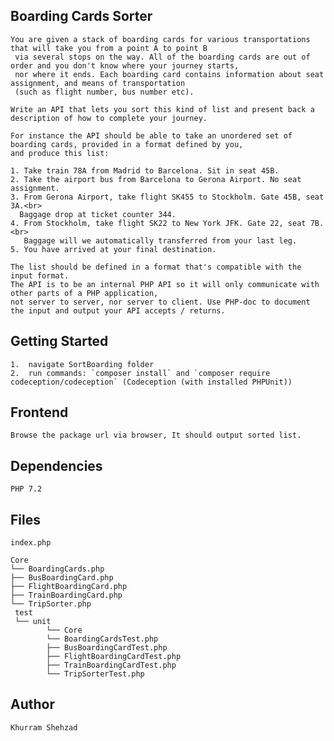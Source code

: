 ## Boarding Cards Sorter

	You are given a stack of boarding cards for various transportations that will take you from a point A to point B
	 via several stops on the way. All of the boarding cards are out of order and you don't know where your journey starts, 
	 nor where it ends. Each boarding card contains information about seat assignment, and means of transportation 
	 (such as flight number, bus number etc).
	
	Write an API that lets you sort this kind of list and present back a description of how to complete your journey.
	
	For instance the API should be able to take an unordered set of boarding cards, provided in a format defined by you,
	and produce this list:
	
	1. Take train 78A from Madrid to Barcelona. Sit in seat 45B.
	2. Take the airport bus from Barcelona to Gerona Airport. No seat assignment.
	3. From Gerona Airport, take flight SK455 to Stockholm. Gate 45B, seat 3A.<br>
	  Baggage drop at ticket counter 344.
	4. From Stockholm, take flight SK22 to New York JFK. Gate 22, seat 7B.<br>
	   Baggage will we automatically transferred from your last leg.
	5. You have arrived at your final destination.
	
	The list should be defined in a format that's compatible with the input format.
	The API is to be an internal PHP API so it will only communicate with other parts of a PHP application,
	not server to server, nor server to client. Use PHP-doc to document the input and output your API accepts / returns.

## Getting Started
    1.  navigate SortBoarding folder
    2.  run commands: `composer install` and `composer require codeception/codeception` (Codeception (with installed PHPUnit))

## Frontend
    Browse the package url via browser, It should output sorted list.

## Dependencies
    PHP 7.2

## Files

    index.php
	
    Core
    └── BoardingCards.php
    ├── BusBoardingCard.php
    ├── FlightBoardingCard.php
	├── TrainBoardingCard.php
    └── TripSorter.php
     test
	 └── unit
     	    └── Core
			└── BoardingCardsTest.php
			├── BusBoardingCardTest.php
			├── FlightBoardingCardTest.php
			├── TrainBoardingCardTest.php
			└── TripSorterTest.php
## Author
    Khurram Shehzad